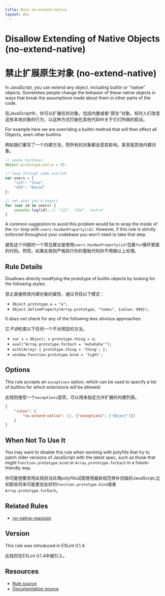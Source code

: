 ```yaml
---
title: Rule no-extend-native
layout: doc
---
```

<!-- Note: No pull requests accepted for this file. See README.md in the root directory for details. -->
# Disallow Extending of Native Objects (no-extend-native)
# 禁止扩展原生对象 (no-extend-native)

In JavaScript, you can extend any object, including builtin or "native" objects. Sometimes people change the behavior of these native objects in ways that break the assumptions made about them in other parts of the code.

在JavaScript中，你可以扩展任何对象，包括内置或者"原生"对象。有时人们改变这些本地对象的行为，以这种方式打破在其他代码中关于它们所做的假设。

For example here we are overriding a builtin method that will then affect all Objects, even other builtins.

例如我们重写了一个内建方法，而所有的对象都会受其影响，甚至是其他内建对象。

```js
// seems harmless
Object.prototype.extra = 55;

// loop through some userIds
var users = {
    "123": "Stan",
    "456": "David"
};

// not what you'd expect
for (var id in users) {
    console.log(id); // "123", "456", "extra"
}
```

A common suggestion to avoid this problem would be to wrap the inside of the `for` loop with `users.hasOwnProperty(id)`. However, if this rule is strictly enforced throughout your codebase you won't need to take that step.

避免这个问题的一个常见建议是使用`users.hasOwnProperty(id)`包裹`for`循环里面的代码。然而，如果此规则严格执行你的基础代码你不用做以上处理。

## Rule Details

Disallows directly modifying the prototype of builtin objects by looking for the following styles:

禁止直接修改内建对象的属性，通过寻找以下模式：

* `Object.prototype.a = "a";`
* `Object.defineProperty(Array.prototype, "times", {value: 999});`

It *does not* check for any of the following less obvious approaches:

它*不会*检查以下任何一个不太明显的方法。

* `var x = Object; x.prototype.thing = a;`
* `eval("Array.prototype.forEach = 'muhahaha'");`
* `with(Array) { prototype.thing = 'thing'; };`
* `window.Function.prototype.bind = 'tight';`

## Options

This rule accepts an `exceptions` option, which can be used to specify a list of builtins for which extensions will be allowed:

此规则接受一个`exceptions`选项，可以用来指定允许扩展的内建列表。

```json
{
    "rules": {
        "no-extend-native": [2, {"exceptions": ["Object"]}]
    }
}
```

## When Not To Use It

You may want to disable this rule when working with polyfills that try to patch older versions of JavaScript with the latest spec, such as those that might `Function.prototype.bind` or `Array.prototype.forEach` in a future-friendly way.

你可能想要禁用此规则当处理polyfills试图使用最新规范修补旧版的JavaScript,比如那些将来可能更加友好的`Function.prototype.bind`或者`Array.prototype.forEach`。

## Related Rules

* [no-native-reassign](no-native-reassign)

## Version

This rule was introduced in ESLint 0.1.4.

此规则在ESLint 0.1.4中被引入。

## Resources

* [Rule source](https://github.com/eslint/eslint/tree/master/lib/rules/no-extend-native.js)
* [Documentation source](https://github.com/eslint/eslint/tree/master/docs/rules/no-extend-native.md)
